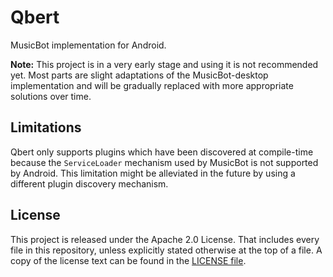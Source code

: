 # Qbert

MusicBot implementation for Android.

**Note:** This project is in a very early stage and using it is not recommended yet.
Most parts are slight adaptations of the MusicBot-desktop implementation and will be gradually
replaced with more appropriate solutions over time.

## Limitations

Qbert only supports plugins which have been discovered at compile-time because the `ServiceLoader`
mechanism used by MusicBot is not supported by Android.
This limitation might be alleviated in the future by using a different plugin discovery mechanism.

## License

This project is released under the Apache 2.0 License. That includes every file in this repository,
unless explicitly stated otherwise at the top of a file.
A copy of the license text can be found in the [LICENSE file](LICENSE).
